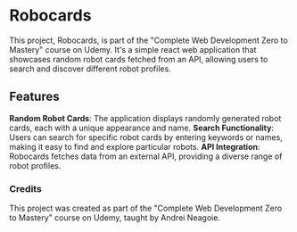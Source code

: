 # Robocards

This project, Robocards, is part of the "Complete Web Development Zero to Mastery" course on Udemy. It's a simple react web application that showcases random robot cards fetched from an API, allowing users to search and discover different robot profiles.

## Features

**Random Robot Cards**: The application displays randomly generated robot cards, each with a unique appearance and name.
**Search Functionality**: Users can search for specific robot cards by entering keywords or names, making it easy to find and explore particular robots.
**API Integration**: Robocards fetches data from an external API, providing a diverse range of robot profiles.

### Credits

This project was created as part of the "Complete Web Development Zero to Mastery" course on Udemy, taught by Andrei Neagoie.
